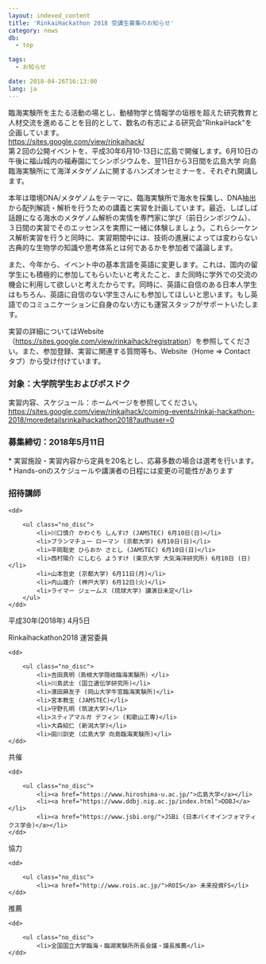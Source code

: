 ```yaml
---
layout: indexed_content
title: 'RinkaiHackathon 2018 受講生募集のお知らせ'
category: news
db:
  - top

tags:
  - お知らせ

date: 2018-04-26T16:13:00
lang: ja
---
```


<p>臨海実験所を主たる活動の場とし、動植物学と情報学の垣根を超えた研究教育と人材交流を進めることを目的として、数名の有志による研究会"RinkaiHack"を企画しています。<br><a href="https://sites.google.com/view/rinkaihack/">https://sites.google.com/view/rinkaihack/</a><br>第２回の公開イベントを、平成30年6月10-13日に広島で開催します。6月10日の午後に福山城内の福寿園にてシンポジウムを、翌11日から3日間を広島大学 向島臨海実験所にて海洋メタゲノムに関するハンズオンセミナーを、それぞれ開講します。</p>

<p>本年は環境DNA/メタゲノムをテーマに、臨海実験所で海水を採集し、DNA抽出から配列解読・解析を行うための講義と実習を計画しています。最近、しばしば話題になる海水のメタゲノム解析の実情を専門家に学び（前日シンポジウム）、３日間の実習でそのエッセンスを実際に一緒に体験しましょう。これらシーケンス解析実習を行うと同時に、実習期間中には、技術の進展によっては変わらない古典的な生物学の知識や思考体系とは何であるかを参加者で議論します。</p>

<p>また、今年から、イベント中の基本言語を英語に変更します。これは、国内の留学生にも積極的に参加してもらいたいと考えたこと、また同時に学外での交流の機会に利用して欲しいと考えたからです。同時に、英語に自信のある日本人学生はもちろん、英語に自信のない学生さんにも参加してほしいと思います。もし英語でのコミュニケーションに自身のない方にも運営スタッフがサポートいたします。</p>

<p>実習の詳細についてはWebsite（<a href="https://sites.google.com/view/rinkaihack/registration">https://sites.google.com/view/rinkaihack/registration</a>）を参照してください。また、参加登録、実習に関連する質問等も、Website（Home => Contact タブ）から受け付けています。</p>

<h3>対象：大学院学生およびポスドク</h3>

<p>実習内容、スケジュール：ホームページを参照してください。<br><a href="https://sites.google.com/view/rinkaihack/coming-events/rinkai-hackathon-2018/moredetailsrinkaihackathon2018?authuser=0">https://sites.google.com/view/rinkaihack/coming-events/rinkai-hackathon-2018/moredetailsrinkaihackathon2018?authuser=0</a></p>

<h3>募集締切：2018年5月11日</h3>

<p>* 実習施設・実習内容から定員を20名とし、応募多数の場合は選考を行います。<br>* Hands-onのスケジュールや講演者の日程には変更の可能性があります</p>

<h3>招待講師</h3>

<dl class="bottom_space">

    <dd>

        <ul class="no_disc">
            <li>川口慎介 かわぐち しんすけ (JAMSTEC) 6月10日(日)</li>
            <li>ブランマチュー ローマン (京都大学) 6月10日(日)</li>
            <li>平岡聡史 ひらおか さとし (JAMSTEC) 6月10日(日)</li>
            <li>西村陽介 にしむら ようすけ (東京大学 大気海洋研究所) 6月10日 (日)</li>
            <li>山本哲史 (京都大学) 6月11日(月)</li>
            <li>内山雄介 (神戸大学) 6月12日(火)</li>
            <li>ライマー ジェームス (琉球大学) 講演日未定</li>
        </ul>
    </dd>
</dl>

<p class="no_bottom">平成30年(2018年) 4月5日</p>

<dl class="bottom_space">
    <dt>Rinkaihackathon2018 運営委員</dt>

    <dd>

        <ul class="no_disc">
            <li>吉田真明（島根大学隠岐臨海実験所）</li>
            <li>川島武士 (国立遺伝学研究所)</li>
            <li>濱田麻友子 (岡山大学牛窓臨海実験所)</li>
            <li>宮本教生 (JAMSTEC)</li>
            <li>守野孔明 (筑波大学)</li>
            <li>スティアマルガ デフィン (和歌山工専)</li>
            <li>大森紹仁 (新潟大学)</li>
            <li>田川訓史 (広島大学 向島臨海実験所)</li>
    </dd>
</dl>

<dl class="bottom_space">
    <dt>共催</dt>

    <dd>

        <ul class="no_disc">
            <li><a href="https://www.hiroshima-u.ac.jp/">広島大学</a></li>
            <li><a href="https://www.ddbj.nig.ac.jp/index.html">DDBJ</a></li>
            <li><a href="https://www.jsbi.org/">JSBi (日本バイオインフォマティクス学会)</a></li>
    </dd>
</dl>

<dl class="bottom_space">
    <dt>協力</dt>

    <dd>

        <ul class="no_disc">
            <li><a href="http://www.rois.ac.jp/">ROIS</a> 未来投資FS</li>
    </dd>
</dl>

<dl class="bottom_space">
    <dt>推薦</dt>

    <dd>

        <ul class="no_disc">
            <li>全国国立大学臨海・臨湖実験所所長会議・議長推薦</li>
    </dd>
</dl>

